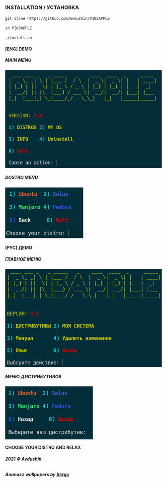 ### INSTALLATION / УСТАНОВКА

`git clone https://github.com/Avdushin/PIN3APPLE`

`cd PIN3APPLE`

`./install.sh`

#### [ENG] DEMO

##### MAIN MENU

![](src/assets/demo-gm.png)

##### DOSTRO MENU

![](src/assets/demo-dm.png)

#### [РУС] ДЕМО

##### ГЛАВНОЕ МЕНЮ

![](src/assets/demo-gm-ru.png)

##### МЕНЮ ДИСТРИБУТИВОВ

![](src/assets/demo-dm-ru.png)

**CHOOSE YOUR DISTRO AND RELAX**

###### **2021 © [Avdushin](https://github.com/Avdushin)**

###### **Ananazz wallpapers by [Sergo](https://vk.com/s.sm1rn0f)**

